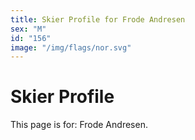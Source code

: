 ```yaml
---
title: Skier Profile for Frode Andresen
sex: "M"
id: "156"
image: "/img/flags/nor.svg" 
---
```


# Skier Profile

This page is for: Frode Andresen.
    